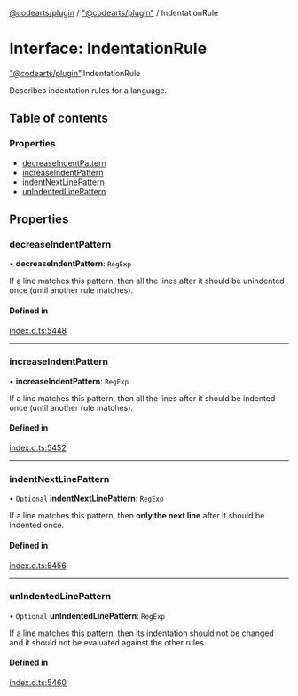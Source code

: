 [@codearts/plugin](../README.md) / ["@codearts/plugin"](../modules/_codearts_plugin_.md) / IndentationRule

# Interface: IndentationRule

["@codearts/plugin"](../modules/_codearts_plugin_.md).IndentationRule

Describes indentation rules for a language.

## Table of contents

### Properties

- [decreaseIndentPattern](codearts_plugin_.IndentationRule.md#decreaseindentpattern)
- [increaseIndentPattern](codearts_plugin_.IndentationRule.md#increaseindentpattern)
- [indentNextLinePattern](codearts_plugin_.IndentationRule.md#indentnextlinepattern)
- [unIndentedLinePattern](codearts_plugin_.IndentationRule.md#unindentedlinepattern)

## Properties

### decreaseIndentPattern

• **decreaseIndentPattern**: `RegExp`

If a line matches this pattern, then all the lines after it should be unindented once (until another rule matches).

#### Defined in

[index.d.ts:5448](https://github.com/huaweicloud/cloudide-plugin-api/blob/a055dd0/index.d.ts#L5448)

___

### increaseIndentPattern

• **increaseIndentPattern**: `RegExp`

If a line matches this pattern, then all the lines after it should be indented once (until another rule matches).

#### Defined in

[index.d.ts:5452](https://github.com/huaweicloud/cloudide-plugin-api/blob/a055dd0/index.d.ts#L5452)

___

### indentNextLinePattern

• `Optional` **indentNextLinePattern**: `RegExp`

If a line matches this pattern, then **only the next line** after it should be indented once.

#### Defined in

[index.d.ts:5456](https://github.com/huaweicloud/cloudide-plugin-api/blob/a055dd0/index.d.ts#L5456)

___

### unIndentedLinePattern

• `Optional` **unIndentedLinePattern**: `RegExp`

If a line matches this pattern, then its indentation should not be changed and it should not be evaluated against the other rules.

#### Defined in

[index.d.ts:5460](https://github.com/huaweicloud/cloudide-plugin-api/blob/a055dd0/index.d.ts#L5460)
